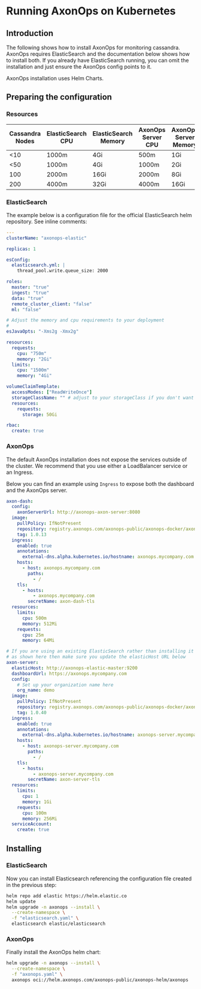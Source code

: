 # Running AxonOps on Kubernetes

## Introduction

The following shows how to install AxonOps for monitoring cassandra. AxonOps requires ElasticSearch and the documentation below shows how to install both. If you already have ElasticSearch running, you can omit the installation and just ensure the AxonOps config points to it.

AxonOps installation uses Helm Charts.

## Preparing the configuration

### Resources

| Cassandra Nodes | ElasticSearch CPU | ElasticSearch Memory | AxonOps Server CPU | AxonOps Server Memory |
|-----------------|-------------------|----------------------|--------------------|-----------------------|
| <10             | 1000m             | 4Gi                  | 500m               | 1Gi                   |
| <50             | 1000m             | 4Gi                  | 1000m              | 2Gi                   |
| 100             | 2000m             | 16Gi                 | 2000m              | 8Gi                   |
| 200             | 4000m             | 32Gi                 | 4000m              | 16Gi                  |

### ElasticSearch

The example below is a configuration file for the official ElasticSearch helm repository. See inline comments:

```yaml
---
clusterName: "axonops-elastic"

replicas: 1

esConfig:
  elasticsearch.yml: |
    thread_pool.write.queue_size: 2000

roles:
  master: "true"
  ingest: "true"
  data: "true"
  remote_cluster_client: "false"
  ml: "false"

# Adjust the memory and cpu requirements to your deployment
# 
esJavaOpts: "-Xms2g -Xmx2g"

resources:
  requests:
    cpu: "750m"
    memory: "2Gi"
  limits:
    cpu: "1500m"
    memory: "4Gi"

volumeClaimTemplate:
  accessModes: ["ReadWriteOnce"]
  storageClassName: "" # adjust to your storageClass if you don't want to use default
  resources:
    requests:
      storage: 50Gi

rbac:
  create: true
```


### AxonOps

The default AxonOps installation does not expose the services outside of the cluster. We recommend that you use either a LoadBalancer service or an Ingress.

Below you can find an example using `Ingress` to expose both the dashboard and the AxonOps server.

```yaml
axon-dash:
  config:
    axonServerUrl: http://axonops-axon-server:8080
  image:
    pullPolicy: IfNotPresent
    repository: registry.axonops.com/axonops-public/axonops-docker/axon-dash
    tag: 1.0.13
  ingress:
    enabled: true
    annotations:
      external-dns.alpha.kubernetes.io/hostname: axonops.mycompany.com
    hosts:
      - host: axonops.mycompany.com
        paths:
          - /
    tls:
      - hosts:
          - axonops.mycompany.com
        secretName: axon-dash-tls
  resources:
    limits:
      cpu: 500m
      memory: 512Mi
    requests:
      cpu: 25m
      memory: 64Mi

# If you are using an existing ElasticSearch rather than installing it 
# as shown here then make sure you update the elasticHost URL below
axon-server:
  elasticHost: http://axonops-elastic-master:9200
  dashboardUrl: https://axonops.mycompany.com
  config:
    # Set up your organization name here
    org_name: demo
  image:
    pullPolicy: IfNotPresent
    repository: registry.axonops.com/axonops-public/axonops-docker/axon-server
    tag: 1.0.40
  ingress:
    enabled: true
    annotations:
      external-dns.alpha.kubernetes.io/hostname: axonops-server.mycompany.com
    hosts:
      - host: axonops-server.mycompany.com
        paths:
          - /
    tls:
      - hosts:
          - axonops-server.mycompany.com
        secretName: axon-server-tls
  resources:
    limits:
      cpu: 1
      memory: 1Gi
    requests:
      cpu: 100m
      memory: 256Mi
  serviceAccount:
    create: true
```

## Installing

### ElasticSearch

Now you can install Elasticsearch referencing the configuration file created in the previous step:

```sh
helm repo add elastic https://helm.elastic.co
helm update
helm upgrade -n axonops --install \
  --create-namespace \
  -f "elasticsearch.yaml" \
  elasticsearch elastic/elasticsearch
```

### AxonOps

Finally install the AxonOps helm chart:

```sh
helm upgrade -n axonops --install \
  --create-namespace \
  -f "axonops.yaml" \
  axonops oci://helm.axonops.com/axonops-public/axonops-helm/axonops
```

